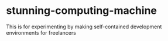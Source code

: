 # stunning-computing-machine
This is for experimenting by making self-contained development environments for freelancers
